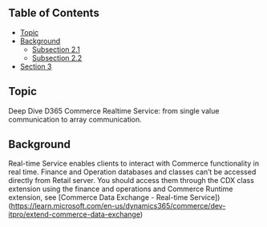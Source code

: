 ## Table of Contents
- [Topic](#topic)
- [Background](#Background)
  - [Subsection 2.1](#subsection-21)
  - [Subsection 2.2](#subsection-22)
- [Section 3](#section-3)

## Topic
Deep Dive D365 Commerce Realtime Service:  from single value communication to array communication.

## Background 
Real-time Service enables clients to interact with Commerce functionality in real time. Finance and Operation databases and classes can’t be accessed directly from Retail server. You should access them through the CDX class extension using the finance and operations and Commerce Runtime extension, see [Commerce Data Exchange - Real-time Service])(https://learn.microsoft.com/en-us/dynamics365/commerce/dev-itpro/extend-commerce-data-exchange)
